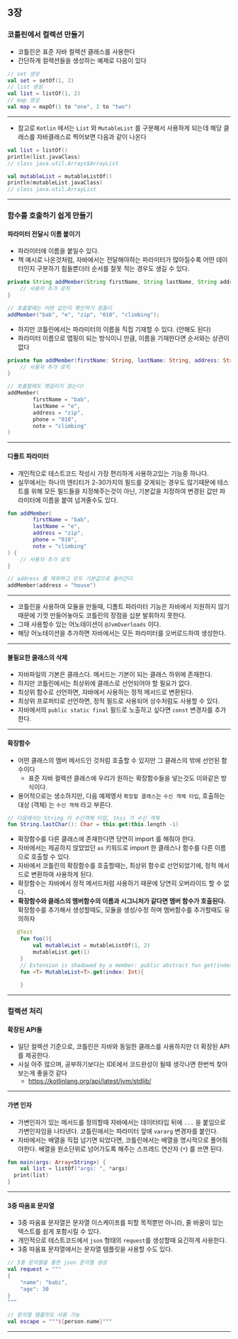 ## 3장

### 코틀린에서 컬렉션 만들기
- 코틀린은 표준 자바 컬렉션 클래스를 사용한다
- 간단하게 컬렉션들을 생성하는 예제로 다음이 있다 
```kotlin
// set 생성
val set = setOf(1, 2)
// list 생성
val list = listOf(1, 2)
// map 생성
val map = mapOf(1 to "one", 2 to "two")
```

---

- 참고로 `Kotlin` 에서는 `List` 와 `MutableList` 를 구분해서 사용하게 되는데 해당 클래스를 자바클래스로 찍어보면 다음과 같이 나온다
```kotlin
val list = listOf()
println(list.javaClass)
// class java.util.Arrays$ArrayList

val mutableList = mutableListOf()
println(mutableList.javaClass)
// class java.util.ArrayList

```

---

### 함수를 호출하기 쉽게 만들기

#### 파라미터 전달시 이름 붙이기
- 파라미터에 이름을 붙일수 있다.
- 책 예시로 나온것처럼, 자바에서는 전달해야하는 파라미터가 많아질수록 어떤 데이터인지 구분하기 힘들뿐더러 순서를 잘못 적는 경우도 생길 수 있다.
```java
private String addMember(String firstName, String lastName, String address, String phone, String note){
    // 사용자 추가 로직
}

// 호출할때는 어떤 값인지 확인하기 힘들다
addMember("bab", "e", "zip", "010", "climbing");
```
- 하지만 코틀린에서는 파라미터의 이름을 직접 기재할 수 있다. (안해도 된다)
- 파라미터 이름으로 맵핑이 되는 방식이니 만큼, 이름을 기재한다면 순서와는 상관이 없다
```kotlin
private fun addMember(firstName: String, lastName: String, address: String, phone: String, note: String){
    // 사용자 추가 로직
}

// 호출할때도 헷갈리지 않는다!
addMember(
        firstName = "bab",
        lastName = "e",
        address = "zip",
        phone = "010",
        note = "climbing"
)
```

---

#### 디폴트 파라미터
- 개인적으로 테스트코드 작성시 가장 편리하게 사용하고있는 기능중 하나다.
- 실무에서는 하나의 엔티티가 2-30가지의 필드를 갖게되는 경우도 많기때문에 테스트를 위해 모든 필드들을 지정해주는것이 아닌, 기본값을 지정하여 변경된 값만 파라미터에 이름을 붙여 넘겨줄수도 있다.

```kotlin
fun addMember(
        firstName = "bab",
        lastName = "e",
        address = "zip",
        phone = "010",
        note = "climbing"
) {
    // 사용자 추가 로직
}

// address 를 제외하고 모두 기본값으로 들어간다
addMember(address = "house")
```

---

- 코틀린을 사용하여 모듈을 만들때, 디폴트 파라미터 기능은 자바에서 지원하지 않기 때문에 기껏 만들어놓아도 코틀린의 장점을 십분 발휘하지 못한다.
- 그때 사용할수 있는 어노테이션이 `@JvmOverloads` 이다.
- 해당 어노테이션을 추가하면 자바에서는 모든 파라미터를 오버로드하여 생성한다.

---

#### 불필요한 클래스의 삭제

- 자바파일의 기본은 클래스다. 메서드는 기본이 되는 클래스 하위에 존재한다.
- 하지만 코틀린에서는 최상위에 클래스로 선언되어야 할 필요가 없다.
- 최상위 함수로 선언하면, 자바에서 사용하는 정적 메서드로 변환된다.
- 최상위 프로퍼티로 선언하면, 정적 필드로 사용되어 상수처럼도 사용할 수 있다.
- 자바에서의 `public static final` 필드로 노출하고 싶다면 `const` 변경자를 추가한다.

---

#### 확장함수
- 어떤 클래스의 멤버 메서드인 것처럼 호출할 수 있지만 그 클래스의 밖에 선언된 함수이다
  - 표준 자바 컬렉션 클래스에 우리가 원하는 확장함수들을 넣는것도 이와같은 방식이다. 
- 용어적으로는 생소하지만, 다음 예제엥서 `확장할 클래스`는 `수신 객체 타입`, 호출하는 대상 (객체) 는 `수신 객체` 라고 부른다.
```kotlin
// 다음에서는 String 이 수신객체 타입, this 가 수신 객체
fun String.lastChar(): Char = this.get(this.length -1)
```

- 확장함수를 다른 클래스에 존재한다면 당연히 import 를 해줘야 한다.
- 자바에서는 제공하지 않았었던 `as` 키워드로 import 한 클래스나 함수를 다른 이름으로 호출할 수 있다.
- 자바에서 코틀린의 확장함수를 호출할때는, 최상위 함수로 선언되었기에, 정적 메서드로 변환하여 사용하게 된다.
- 확장함수는 자바에서 정적 메서드처럼 사용하기 때문에 당연히 오버라이드 할 수 없다.
- **확장함수와 클래스의 멤버함수의 이름과 시그니처가 같다면 멤버 함수가 호출된다.** 확장함수를 추가해서 생성할때도, 모듈을 생성/수정 하며 멤버함수를 추가할때도 유의하자
```kotlin
   @Test
    fun foo(){
        val mutableList = mutableListOf(1, 2)
        mutableList.get(1)
    }
    // Extension is shadowed by a member: public abstract fun get(index: Int): T
    fun <T> MutableList<T>.get(index: Int){
        
    }
```

---

### 컬렉션 처리

#### 확장된 API들
- 일단 컬렉션 기준으로, 코틀린은 자바와 동일한 클래스를 사용하지만 더 확장된 API 를 제공한다.
- 사실 아주 많으며, 공부하기보다는 IDE에서 코드완성이 될때 생각나면 한번씩 찾아보는게 좋을것 같다
  - https://kotlinlang.org/api/latest/jvm/stdlib/

---

#### 가변 인자
- 가변인자가 있는 메서드를 정의할때 자바에서는 데이터타입 뒤에 `...` 을 붙임으로 가변인자임을 나타낸다. 코틀린에서는 파라미터 앞에 `vararg` 변경자를 붙인다.
- 자바에서는 배열을 직접 넘기면 되었다면, 코틀린에서는 배열을 명시적으로 풀어줘야한다. 배열을 원소단위로 넘어가도록 해주는 스프레드 연산자 (`*`) 를 쓰면 된다.

```kotlin
fun main(args: Array<String>) {
    val list = listOf("args: ", *args)
  print(list)
}
```

--- 

#### 3중 따옴표 문자열
- 3중 따옴표 문자열은 문자열 이스케이프를 피할 목적뿐만 아니라, 줄 바꿈이 있는 텍스트를 쉽게 포함시킬 수 있다.
- 개인적으로 테스트코드에서 `json` 형태의 `request`를 생성할때 요긴하게 사용한다.
- 3중 따옴표 문자열에서는 문자열 템플릿을 사용할 수도 있다.
```kotlin
// 3중 문자열을 통한 json 문자열 생성
val request = """
{
    "name": "babi",
    "age": 30
}
"""

// 문자열 템플릿도 사용 가능
val escape = """${person.name}"""
```

---

